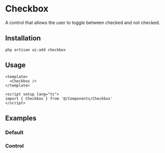 # Checkbox

A control that allows the user to toggle between checked and not checked.

<ComponentSource
  source="components/checkbox"
  primitive="https://www.reka-ui.com/docs/components/checkbox"
  ui="https://www.shadcn-vue.com/docs/components/checkbox.html"
/>

<ComponentPreview name="Checkbox" />

## Installation

```shell
php artisan ui:add checkbox
```

## Usage

```vue
<template>
  <Checkbox />
</template>

<script setup lang="ts">
import { Checkbox } from '@/Components/Checkbox'
</script>
```

## Examples

### Default

<ComponentPreview name="CheckboxDefault" />

### Control

<ComponentPreview name="CheckboxControl" />

